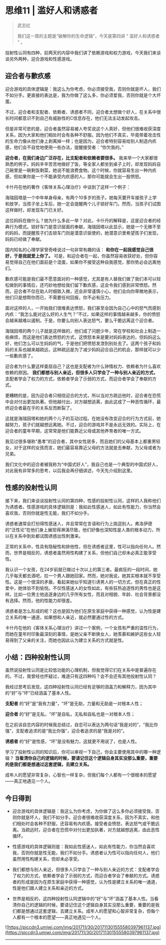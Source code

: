 # 思维11 | 滥好人和诱惑者

> 武志红
> 
> 我们这一周的主题是“破解你的生命逻辑”，今天是第四讲 “ 滥好人和诱惑者 ” 。

投射性认同有四种，前两天的内容中我们讲了依赖游戏和权力游戏，今天我们来谈谈另外两种，迎合游戏和性感游戏。

## 迎合者与歉疚感

迎合游戏的具体逻辑是：我这么为你考虑，你必须接受我，否则你就是坏人，我们不如分手。更直接的表达是，我为你做了这么多，你必须爱我，否则你就是个大坏蛋。

不过，迎合者和支配者、依赖者、诱惑者不同，迎合者太想做个好人，在关系中很长时间都意识不到自己有威胁性的C信息存在，他们无法主动发起攻击。

但是非常可悲的是，迎合者虽然容易被人夸奖说这个人真好，但他们很难收获深度关系，因为大家和他们相处时会有各种不舒服。因为他们不真实，毕竟带着攻击性的生命力像从他们身上剥离掉一样；也是因为，迎合者特别容易给别人制造内疚感，他们会不自觉地使用一些办法，提醒接受者：“你欠我的。”

 **迎合者，在我们身边广泛存在，比支配者和依赖者要很多。** 我来举一个大家都很熟悉的例子。妈妈辛辛苦苦地做好了饭，等全家人都坐到桌子上时，却发现妈妈自己碗里是一碗剩饭剩菜，她说不能浪费食物。这个时候，你就容易生出一种内疚感，但如果你是一个不能承受内疚感的人，那你可能就会生出一股愤怒。

卡什丹在他的著作《客体关系心理治疗》中谈到了这样一个例子：

海瑞因塔是一个中年单身母亲，有两个10多岁的孩子。她每天要开车接孩子上学和放学，当孩子坐上车后，她一定会提醒两个儿子锁好车门。然而，当孩子们试图这样做时，却发现车门已关好。

这位妈妈在做什么？她为什么多此一举？对此，卡什丹的解释是，这是迎合者的经典行为模式。锁好车门是意识层面的奉献，海瑞因塔以此显示，她是一个无微不至的妈妈，而提醒孩子们去锁车门则是潜意识驱使的，她潜意识里希望孩子们发现，妈妈已经做了奉献。

国内知名的心理学家曾奇峰说过一句非常有趣的话： **和你在一起我感觉自己很好，于是我就爱上你了。** 可是，和迎合者在一起，你虽然容易收获好处，但你容易觉得自己在他们面前是个混蛋，如果你不接受这种自我感觉，那你势必会远离他们。

歉疚感可能是我们最不愿意面对的一种感觉，尤其是有人替我们做了我们本可以轻松做到的事情后，还巧妙地想给我们留下歉疚感，这会令我们感到非常愤怒。然而，迎合者不仅在助人时细致入微，还会非常谨慎小心，他们会向你卑微地表示，他们只是想帮你而已，不需要任何回报，你不必有压力。

面对这样的人，一开始我们很难表达愤怒，我们甚至会因为自己心中的怒气而感到内疚：“我怎么能对这么好的人生气？”不过，如果这样的事情越来越多，你的愤怒会越来越难以遏制。于是，你要么向别人表达怒气，要么干脆远离这个迎合者。

海瑞因塔的两个儿子就是这样做的，他们成了问题少年，常在学校和社会上制造一些麻烦，而这是他们表达愤怒的方式，这愤怒本来是要对妈妈表达的，但妈妈这么好，他们怎么可以生妈妈的气，于是他们把愤怒发泄到别处去了。这两个孩子和妈妈的关系也越来越疏远，这种疏远是为了减少妈妈迎合自己的机会，那样就可以少一些歉疚感了。

迎合者为什么要这样委屈自己？这也是支配者为什么钟情权力、依赖者为什么喜欢依赖的原因。 **我们都想与别人亲近，但很多人只学会了一种与别人亲近的方式，** 支配者学会了权力的方式，依赖者学会了示弱的方式，而迎合者学会了奉献的方式。

更糟糕的是，因为迎合者只相信迎合的方式，所以当对方疏远他时，迎合者在恐慌中会对付出更加执著。但他越付出，对方越想逃离，由此这成了一种恶性循环，最终迎合者最在乎的关系反而断裂了。

这就是海瑞因塔和她的两个儿子的互动过程。在她没有改变迎合的行为方式前，她越努力，孩子们就越想远离她。不过，迎合的游戏并不是永远无效的。实际上，在迎合者的童年早期，这常常是他们能靠近父母或其他养育者的唯一方式。

我见过很多堪称“愚孝”的迎合者，其中女性居多，而且她们的父母基本上都重男轻女，对于这样的女孩而言，她们最容易靠近父母的方法就是去奉献，为父母或者为兄弟。

我们文化中的迎合者被我称为“中国式好人”，我自己也是一个典型的中国式好人，对此我有非常多的思考，以后我会再仔细讲述，今天先介绍到这里。

## 性感的投射性认同

接下来，我们来谈谈投射性认同的第四种，性感的投射性认同，这样的人我称他们为诱惑者。性感游戏的具体逻辑则是：我如此性感迷人，如此有性能力，你当然会喜欢我，否则你就是性无能，我们不如分手。

诱惑者通常会打扮得性感迷人，并且常常在言语和行为上挑逗别人。弗洛伊德的“泛性论”在他们身上展现得淋漓尽致，他们好像也深知性是人类的根本动力，所以在关系中到处都试图诱惑出性刺激来。

正常的关系中，性具有隐秘性和排他性，但在诱惑者这里，性可以指向任何人。然而，世界是相反的，诱惑者虽然用性构建了关系，但他们自己却未必真正能享受性。

我认识一个女孩，在24岁前就已做过十次以上的第三者。最疯狂的一段时间，她几乎每天都去酒吧，拉一个男人跟她回家。然而，她对我说，她其实根本就不享受性。这是一个很深的矛盾，看起来她似乎知道引诱男人的一切方式，但在真正的性爱中，她体验不到愉悦。不仅性感迷人的女性如此，有些狂热追逐性的男性也是这样。比如一位男士他追逐身边的几乎所有女性，而且对相貌、年龄、社会背景都没有选择。然而，他的性能力却很差。

诱惑者是怎么形成的呢？这也是因为他们在原生家庭中获得一种感觉，认为性是建立关系的唯一通道，如果想和人亲近，就必然要通过性的方式。

卡什丹在他的《客体关系心理治疗》讲过一个案例，一个女孩有严重的滥性行为，而她在童年时印象最深刻的事情，是她父亲不断换女人，她羡慕和嫉妒这些女人轻易得到了父亲的关注，而她也因此认为建立关系的方式就是性。

## 小结：四种投射性认同

虽然说投射性认同是比较低功能的心理机制，但我觉得它们在关系中是普遍存在的。不过，我曾经也怀疑过，难道只有这四种吗？会不会还有其他投射性认同？

我经过思考后发现，这四种投射性认同已经有足够的涵盖力和解释力，因为其中的“好”与“坏”已经涵盖了基本人性。

 **支配者** 的“好”是“我有力量”，“坏”是无助，力量和无助是一对根本人性；

 **迎合者** 的“好”是无私，“坏”是自私，无私和自私也是一对根本人性；

在之前谈自恋内容的时候我总结过，自恋可以表达为两句话“我是对的”，“我比你强”，支配者追求的是“我比你强”，迎合者追求的是“我是对的”。

 **诱惑者** 的“好”是性感，“坏”是没有魅力，这就更不用说了，也是人性。

学习了投射性认同的知识后，你可以审视一下自己，你会主要使用其中的哪一种逻辑？ **当看清你自己的逻辑的时候，要请记住这个逻辑自身其实没那么重要，重要的是我们都是想通过这套逻辑，去建立关系。**

成年人的愿望非常复杂，心智也一样复杂，但我们每个人都有一个很根本的愿望——真正地遇见一个人。

## 今日得到

* 迎合游戏的具体逻辑是：我这么为你考虑，为你做了这么多你必须接受我，否则你就是坏人，我们不如分手。迎合者很难收获深度关系，因为不真实，和他们相处时会各种不舒服，还容易有内疚感。接受者会愤怒，表达怒气或干脆远离。当疏远时，迎合者在恐慌中对付出更加执著，对方就越想逃离，由此恶性循环。

* 性感游戏的具体逻辑则是：我如此性感迷人，如此有性能力，你当然会喜欢我，否则你就是性无能，我们不如分手。诱惑者认为性可以指向任何人，他们虽然用性构建关系，但却未必享受。

* 我们都想与别人亲近，但很多人只学会了一种与别人亲近的方式：支配者学会了权力的方式，依赖者学会了示弱的方式，而迎合者学会了奉献的方式。诱惑者的形成是因为在原生家庭中获得一种感觉，认为性是建立关系的唯一通道，性是他们跟人建立关系和亲近的方式。

* 世界是相反的，这四种投射性认同逻辑中的“好”与“坏”涵盖了基本人性。当看清你自己的逻辑的时候，要请记住这个逻辑自身其实没那么重要，重要的是我们都是想通过这套逻辑，去建立关系。成年人的愿望和心智非常复杂，但每个人都有一个根本的愿望——真正地遇见一个人。

![https://piccdn3.umiwi.com/img/201711/30/201711301555580397961137.jpg](https://piccdn3.umiwi.com/img/201711/30/201711301555580397961137.jpg)

---
